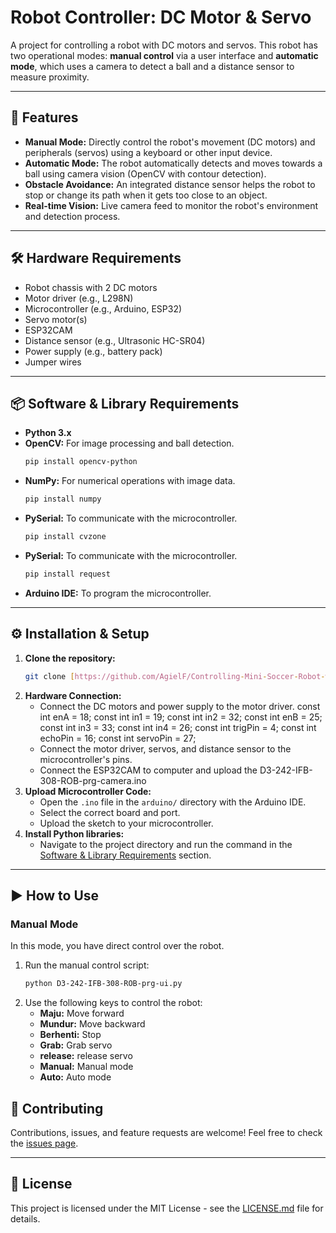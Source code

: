 # Robot Controller: DC Motor & Servo



A project for controlling a robot with DC motors and servos. This robot has two operational modes: **manual control** via a user interface and **automatic mode**, which uses a camera to detect a ball and a distance sensor to measure proximity.

---

## 🚀 Features

* **Manual Mode:** Directly control the robot's movement (DC motors) and peripherals (servos) using a keyboard or other input device.
* **Automatic Mode:** The robot automatically detects and moves towards a ball using camera vision (OpenCV with contour detection).
* **Obstacle Avoidance:** An integrated distance sensor helps the robot to stop or change its path when it gets too close to an object.
* **Real-time Vision:** Live camera feed to monitor the robot's environment and detection process.

---

## 🛠️ Hardware Requirements

* Robot chassis with 2 DC motors
* Motor driver (e.g., L298N)
* Microcontroller (e.g., Arduino, ESP32)
* Servo motor(s)
* ESP32CAM
* Distance sensor (e.g., Ultrasonic HC-SR04)
* Power supply (e.g., battery pack)
* Jumper wires

---

## 📦 Software & Library Requirements

* **Python 3.x**
* **OpenCV:** For image processing and ball detection.
    ```bash
    pip install opencv-python
    ```
* **NumPy:** For numerical operations with image data.
    ```bash
    pip install numpy
    ```
* **PySerial:** To communicate with the microcontroller.
    ```bash
    pip install cvzone
    ```
* **PySerial:** To communicate with the microcontroller.
    ```bash
    pip install request
    ```
* **Arduino IDE:** To program the microcontroller.

---

## ⚙️ Installation & Setup

1.  **Clone the repository:**
    ```bash
    git clone [https://github.com/AgielF/Controlling-Mini-Soccer-Robot-with-HTTP-API.git](https://github.com/AgielF/Controlling-Mini-Soccer-Robot-with-HTTP-API.git)
    ```
2.  **Hardware Connection:**
    * Connect the DC motors and power supply to the motor driver.
      const int enA = 18;
      const int in1 = 19;
      const int in2 = 32;
      const int enB = 25;
      const int in3 = 33;
      const int in4 = 26;
      const int trigPin = 4;
      const int echoPin = 16;
      const int servoPin = 27;
    * Connect the motor driver, servos, and distance sensor to the microcontroller's pins.
    * Connect the ESP32CAM to computer and upload the D3-242-IFB-308-ROB-prg-camera.ino
3.  **Upload Microcontroller Code:**
    * Open the `.ino` file in the `arduino/` directory with the Arduino IDE.
    * Select the correct board and port.
    * Upload the sketch to your microcontroller.
4.  **Install Python libraries:**
    * Navigate to the project directory and run the command in the [Software & Library Requirements](#-software--library-requirements) section.

---

## ▶️ How to Use

### Manual Mode

In this mode, you have direct control over the robot.

1.  Run the manual control script:
    ```bash
    python D3-242-IFB-308-ROB-prg-ui.py
    ```
2.  Use the following keys to control the robot:
    * **Maju:** Move forward
    * **Mundur:** Move backward
    * **Berhenti:** Stop
    * **Grab:** Grab servo
    * **release:** release servo
    * **Manual:** Manual mode
    * **Auto:** Auto mode


## 🤝 Contributing

Contributions, issues, and feature requests are welcome! Feel free to check the [issues page](https://github.com/your-username/your-repository-name/issues).

---

## 📜 License

This project is licensed under the MIT License - see the [LICENSE.md](LICENSE.md) file for details.
